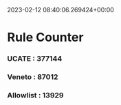 2023-02-12 08:40:06.269424+00:00
# Rule Counter 
 ### UCATE : 377144

 ### Veneto : 87012

 ### Allowlist : 13929